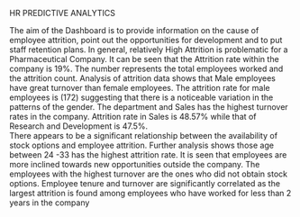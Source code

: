 HR PREDICTIVE ANALYTICS 

The aim of the Dashboard is to provide information on the cause of employee attrition, point out the opportunities for development and to put staff retention plans. In general, relatively High Attrition is problematic for a Pharmaceutical Company.
It can be seen that the Attrition rate within the company is 19%. 
The number represents the total employees worked and the attrition count.
Analysis of attrition data shows that Male employees have great turnover than female employees. 
The attrition rate for male employees is (172) suggesting that there is a noticeable variation in the patterns of the gender. 
The department and Sales has the highest turnover rates in the company. Attrition rate in Sales is 48.57% while that of Research and Development is 47.5%.  
There appears to be a significant relationship between the availability of stock options and employee attrition. 
Further analysis shows those age between     24 -33 has the highest attrition rate. 
It is seen that employees are more inclined towards new opportunities outside the company. 
The employees with the highest turnover are the ones who did not obtain stock options. 
Employee tenure and turnover are significantly correlated as the largest attrition is found among employees who have worked for less than 2 years in the company


